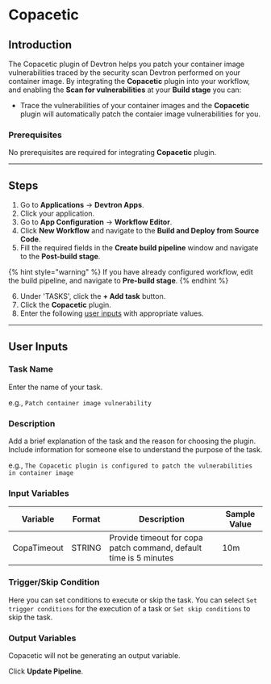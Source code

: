 # Copacetic

## Introduction
The Copacetic plugin of Devtron helps you patch your container image vulnerabilities traced by the security scan Devtron performed on your container image. By integrating the **Copacetic** plugin into your workflow, and enabling the **Scan for vulnerabilities** at your **Build stage** you can:
- Trace the vulnerabilities of your container images and the **Copacetic** plugin will automatically patch the contaier image vulnerabilities for you.

### Prerequisites
No prerequisites are required for integrating **Copacetic** plugin.

---

## Steps
1. Go to **Applications** → **Devtron Apps**.
2. Click your application.
3. Go to **App Configuration** → **Workflow Editor**.
4. Click **New Workflow** and navigate to the **Build and Deploy from Source Code**.
5. Fill the required fields in the **Create build pipeline** window and navigate to the **Post-build stage**.

{% hint style="warning" %}
If you have already configured workflow, edit the build pipeline, and navigate to **Pre-build stage**.
{% endhint %}

6. Under 'TASKS', click the **+ Add task** button.
7. Click the **Copacetic** plugin.
8. Enter the following [user inputs](#user-inputs) with appropriate values.

---

## User Inputs

### Task Name
Enter the name of your task.

e.g., `Patch container image vulnerability`

### Description
Add a brief explanation of the task and the reason for choosing the plugin. Include information for someone else to understand the purpose of the task.

e.g., `The Copacetic plugin is configured to patch the vulnerabilities in container image`

### Input Variables

| Variable                 | Format       | Description | Sample Value |
| ------------------------ | ------------ | ----------- | ------------ |
|   CopaTimeout            | STRING       | Provide timeout for copa patch command, default time is 5 minutes | 10m |


### Trigger/Skip Condition
Here you can set conditions to execute or skip the task. You can select `Set trigger conditions` for the execution of a task or `Set skip conditions` to skip the task.

### Output Variables
Copacetic will not be generating an output variable.

Click **Update Pipeline**.


